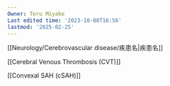 ```yaml
---
Owner: Toru Miyake
Last edited time: '2023-10-08T16:56'
lastmod: '2025-02-25'
---
```

  

  

[[Neurology/Cerebrovascular disease/疾患名|疾患名]]

  

  

  

[[Cerebral Venous Thrombosis (CVT)]]

[[Convexal SAH (cSAH)]]
